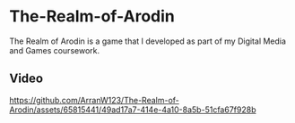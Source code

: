# The-Realm-of-Arodin
The Realm of Arodin is a game that I developed as part of my Digital Media and Games coursework. 

## Video
https://github.com/ArranW123/The-Realm-of-Arodin/assets/65815441/49ad17a7-414e-4a10-8a5b-51cfa67f928b

